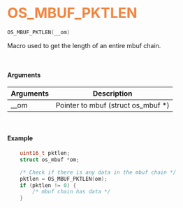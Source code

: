 ## <font color="#F2853F" style="font-size:24pt">OS_MBUF_PKTLEN</font>

```c
OS_MBUF_PKTLEN(__om)
```

Macro used to get the length of an entire mbuf chain.


<br>


#### Arguments

| Arguments | Description |
|-----------|-------------|
| __om |  Pointer to mbuf (struct os_mbuf *)  |


<br>

#### Example

```c
    uint16_t pktlen;
    struct os_mbuf *om;

    /* Check if there is any data in the mbuf chain */
    pktlen = OS_MBUF_PKTLEN(om);
    if (pktlen != 0) {
        /* mbuf chain has data */
    }
```


